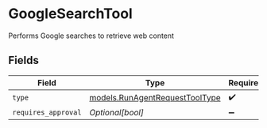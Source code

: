 # GoogleSearchTool

Performs Google searches to retrieve web content


## Fields

| Field                                                                  | Type                                                                   | Required                                                               | Description                                                            |
| ---------------------------------------------------------------------- | ---------------------------------------------------------------------- | ---------------------------------------------------------------------- | ---------------------------------------------------------------------- |
| `type`                                                                 | [models.RunAgentRequestToolType](../models/runagentrequesttooltype.md) | :heavy_check_mark:                                                     | N/A                                                                    |
| `requires_approval`                                                    | *Optional[bool]*                                                       | :heavy_minus_sign:                                                     | N/A                                                                    |